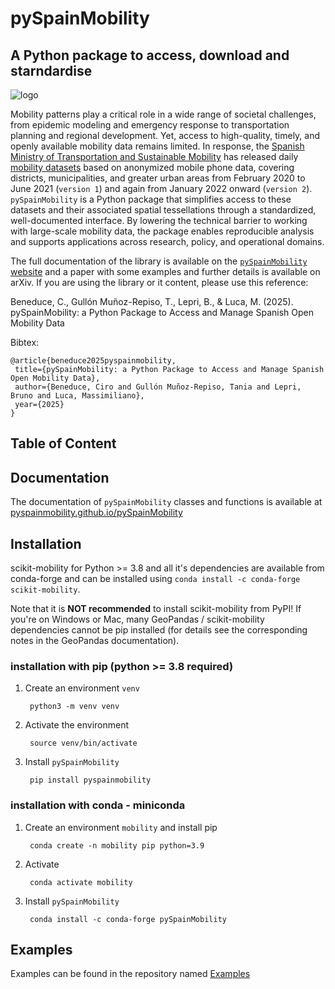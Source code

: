 # pySpainMobility

## A Python package to access, download and starndardise 
![logo]([http://url/to/img.png](https://github.com/pySpainMobility/pySpainMobility/blob/main/logo_small.png?raw=true))

Mobility patterns play a critical role in a wide range of societal challenges, from epidemic modeling and emergency response to transportation planning and regional development. Yet, access to high-quality, timely, and openly available mobility data remains limited. In response, the [Spanish Ministry of Transportation and Sustainable Mobility](https://www.transportes.gob.es) has released daily [mobility datasets](https://www.transportes.gob.es/ministerio/proyectos-singulares/estudios-de-movilidad-con-big-data/metodologia-del-estudio-de-movilidad-con-bigdata) based on anonymized mobile phone data, covering districts, municipalities, and greater urban areas from February 2020 to June 2021 (`version 1`) and again from January 2022 onward (`version 2`). `pySpainMobility` is a Python package that simplifies access to these datasets and their associated spatial tessellations through a standardized, well-documented interface. By lowering the technical barrier to working with large-scale mobility data, the package enables reproducible analysis and supports applications across research, policy, and operational domains.

The full documentation of the library is available on the [`pySpainMobility` website](https://pyspainmobility.github.io/pySpainMobility) and a paper with some examples and further details is available on arXiv. If you are using the library or it content, please use this reference:

Beneduce, C., Gullón Muñoz-Repiso, T., Lepri, B., & Luca, M. (2025). pySpainMobility: a Python Package to Access and Manage Spanish Open Mobility Data

Bibtex:
```
@article{beneduce2025pyspainmobility,
 title={pySpainMobility: a Python Package to Access and Manage Spanish Open Mobility Data},
 author={Beneduce, Ciro and Gullón Muñoz-Repiso, Tania and Lepri, Bruno and Luca, Massimiliano},
 year={2025}
}
```

## Table of Content

## Documentation
The documentation of `pySpainMobility` classes and functions is available at [pyspainmobility.github.io/pySpainMobility](https://pyspainmobility.github.io/pySpainMobility)

<a id='installation'></a>
## Installation
scikit-mobility for Python >= 3.8 and all it's dependencies are available from conda-forge and can be installed using
`conda install -c conda-forge scikit-mobility`.

Note that it is **NOT recommended** to install scikit-mobility from PyPI! If you're on Windows or Mac, many GeoPandas / scikit-mobility dependencies cannot be pip installed (for details see the corresponding notes in the GeoPandas documentation).

<a id='installation_pip'></a>
### installation with pip (python >= 3.8 required)

1. Create an environment `venv`

        python3 -m venv venv

2. Activate the environment

        source venv/bin/activate

3. Install `pySpainMobility`

        pip install pyspainmobility

<a id='installation_conda'></a>
### installation with conda - miniconda

1. Create an environment `mobility` and install pip

        conda create -n mobility pip python=3.9

2. Activate

        conda activate mobility

3. Install `pySpainMobility`

        conda install -c conda-forge pySpainMobility

<a id='examples'></a>
## Examples

Examples can be found in the repository named [Examples](https://github.com/pySpainMobility/examples)

